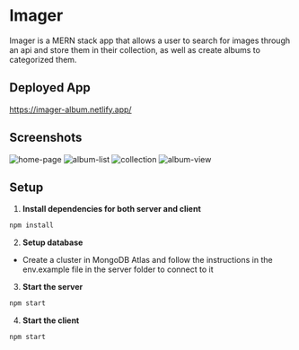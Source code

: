 # Imager
Imager is a MERN stack app that allows a user to search for images through an api and store them in their collection, as well as create albums to categorized them.

## Deployed App
https://imager-album.netlify.app/

## Screenshots
![home-page](https://user-images.githubusercontent.com/62668975/117600904-e2f67200-b11a-11eb-8be7-2c210feb0860.png)
![album-list](https://user-images.githubusercontent.com/62668975/117601013-25b84a00-b11b-11eb-9e58-8c572e87b77e.png)
![collection](https://user-images.githubusercontent.com/62668975/117601109-7334b700-b11b-11eb-81f1-83e8ed88615e.png)
![album-view](https://user-images.githubusercontent.com/62668975/117601096-6617c800-b11b-11eb-8125-4e135de011d6.png)

## Setup

1. **Install dependencies for both server and client**

```sh
npm install
```

2. **Setup database**
   
- Create a cluster in MongoDB Atlas and follow the instructions in the env.example file in the server folder to connect to it

3. **Start the server**

```sh
npm start
```

4. **Start the client**

```sh
npm start
```
